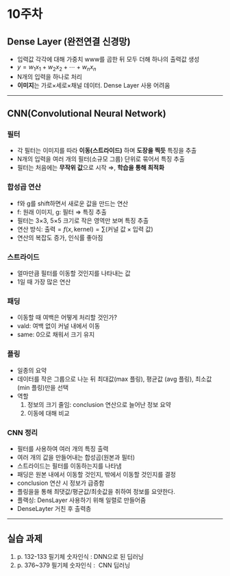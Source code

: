 # 10주차

## Dense Layer (완전연결 신경망)

- 입력값 각각에 대해 가중치 www를 곱한 뒤 모두 더해 하나의 출력값 생성
- $y = w_1x_1 + w_2x_2 + \cdots + w_nx_n$
- N개의 입력을 하나로 처리
- **이미지**는 가로×세로×채널 데이터. Dense Layer 사용 어려움

---

## CNN(Convolutional Neural Network)

### 필터

- 각 필터는 이미지를 따라 **이동(스트라이드)** 하며 **도장을 찍듯** 특징을 추출
- N개의 입력을 여러 개의 필터(소규모 그룹) 단위로 묶어서 특징 추출
- 필터는 처음에는 **무작위 값**으로 시작 ⇒, **학습을 통해 최적화**

### 합성곱 연산

- f와 g를 shift하면서 새로운 값을 만드는 연산
- f: 원래 이미지, g: 필터 ⇒ 특징 추출
- 필터는 3×3, 5×5 크기로 작은 영역만 보며 특징 추출
- 연산 방식: $\text{출력} = f(x, \text{kernel}) = \sum (\text{커널 값} \times \text{입력 값})$
- 연산의 복잡도 증가, 인식률 좋아짐

### 스트라이드

- 얼마만큼 필터를 이동할 것인지를 나타내는 값
- 1일 때 가장 많은 연산

### 패딩

- 이동할 때 여백은 어떻게 처리할 것인가?
- vald: 여백 없이 커널 내에서 이동
- same: 0으로 채워서 크기 유지

### 플링

- 일종의 요약
- 데이터를 작은 그룹으로 나눈 뒤 최대값(max 플링), 평균값 (avg 플링), 최소값(min 플링)만을 선택
- 역할
    1. 정보의 크기 줄임: conclusion 연산으로 늘어난 정보 요약
    2. 이동에 대해 비교

### CNN 정리

- 필터를 사용하여 여러 개의 특징 출력
- 여러 개의 값을 만들어내는 합성곱(원본과 필터)
- 스트라이드는 필터를 이동하는지를 나타냄
- 패딩은 원본 내에서 이동할 것인지, 밖에서 이동할 것인지를 결정
- conclusion 연산 시 정보가 급증함
- 플링을을 통해 최댓값/평균값/최솟값을 취하여 정보를 요얏한다.
- 플랙싱: DensLayer 사용하기 위해 일렬로 만들어줌
- DenseLayter 거친 후 출력층

---

## 실습 과제

1. p. 132-133 필기체 숫자인식 : DNN으로 된 딥러닝
2. p. 376~379 필기체 숫자인식 :  CNN 딥러닝